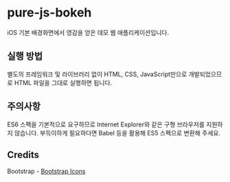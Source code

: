 # pure-js-bokeh

iOS 기본 배경화면에서 영감을 얻은 데모 웹 애플리케이션입니다.

## 실행 방법

별도의 프레임워크 및 라이브러리 없이 HTML, CSS, JavaScript만으로 개발되었으므로 HTML 파일을 그대로 실행하면 됩니다.

## 주의사항

ES6 스펙을 기본적으로 요구하므로 Internet Explorer와 같은 구형 브라우저를 지원하지 않습니다.
부득이하게 필요하다면 Babel 등을 활용해 ES5 스펙으로 변환해 주세요.

## Credits

Bootstrap - [Bootstrap Icons](https://github.com/twbs/icons)
